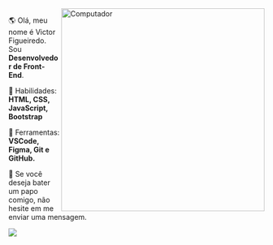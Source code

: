 <img src="https://raw.githubusercontent.com/MicaelliMedeiros/micaellimedeiros/master/image/computer-illustration.png" min-width="400px" max-width="400px" width="400px" align="right" alt="Computador">

<p align="left"> 
  🌎 Olá, meu nome é Victor Figueiredo. Sou <strong>Desenvolvedor de Front-End</strong>.
</p>

<p align="left">
  🦄 Habilidades: <strong>HTML, CSS, JavaScript, Bootstrap</strong>
</p>

<p align="left">
  💼 Ferramentas: <strong>VSCode, Figma, Git e GitHub.</strong>
</p>

<p align="left">
  💌 Se você deseja bater um papo comigo, não hesite em me enviar uma mensagem.
</p>

<p align="left">
  <a href="https://www.instagram.com/iuricode/" alt="Instagram">
    <img src="https://img.shields.io/badge/-Instagram-1C1C1C?style=for-the-badge&logo=Instagram&logoColor=00FFFF&link=https://www.instagram.com/1victorx_"/>
  </a>
</p>
